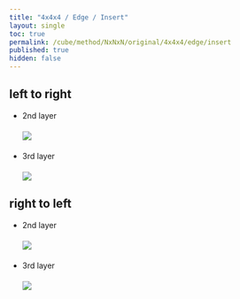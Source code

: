 ```yaml
---
title: "4x4x4 / Edge / Insert"
layout: single
toc: true
permalink: /cube/method/NxNxN/original/4x4x4/edge/insert
published: true
hidden: false
---
```


<head>
  <base target="_blank">
  <style>
    img {
      max-width: 250px;
    }
    .img-wrapper {
      margin: 20px 0px;
    }
  </style>
</head>



## left to right

- 2nd layer
  <div class="img-wrapper">
    <a href="https://alpha.twizzle.net/edit/?puzzle=4x4x4&setup-anchor=end&alg=U+R+U+R%27+U%27+2F+U+R+U%27+R%27+2F%27&stickering=F2L">
      <img src="https://user-images.githubusercontent.com/92285528/215315279-822622c0-0a86-42a2-8c5b-57e8a6a5edd3.png">
    </a>
  </div>
- 3rd layer
  <div class="img-wrapper">
    <a href="https://alpha.twizzle.net/edit/?puzzle=4x4x4&setup-anchor=end&alg=U+R+U+R%27+U%27+3F+U+R+U%27+R%27+3F%27&stickering=F2L">
      <img src="https://user-images.githubusercontent.com/92285528/220965167-bfea394a-8bab-4e68-b698-394faaa043d8.png">
    </a>
  </div>



## right to left

- 2nd layer
  <div class="img-wrapper">
    <a href="https://alpha.twizzle.net/edit/?puzzle=4x4x4&setup-anchor=end&alg=U%27+F%27+U%27+F+U+2R%27+U%27+F%27+U+F+2R&stickering=F2L">
      <img src="https://user-images.githubusercontent.com/92285528/215315377-28fba903-7468-40bb-9619-6f16945deb52.png">
    </a>
  </div>
- 3rd layer
  <div class="img-wrapper">
    <a href="https://alpha.twizzle.net/edit/?puzzle=4x4x4&setup-anchor=end&alg=U%27+F%27+U%27+F+U+3R%27+U%27+F%27+U+F+3R&stickering=F2L">
      <img src="https://user-images.githubusercontent.com/92285528/220965455-70b72f19-83c3-4337-bd8e-4b1d0d357916.png">
    </a>
  </div>
